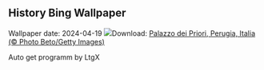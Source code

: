 ## History Bing Wallpaper
Wallpaper date: 2024-04-19
![](https://www.bing.com/th?id=OHR.PerugiaPriori_IT-IT0077173597_UHD.jpg&w=1000)Download: [Palazzo dei Priori, Perugia, Italia (© Photo Beto/Getty Images)](https://www.bing.com/th?id=OHR.PerugiaPriori_IT-IT0077173597_UHD.jpg)

Auto get programm by LtgX
